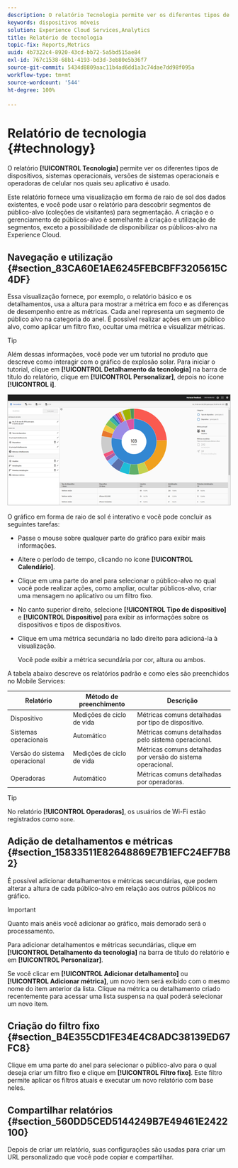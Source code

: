 ```yaml
---
description: O relatório Tecnologia permite ver os diferentes tipos de dispositivos, sistemas operacionais, versões de sistemas operacionais e operadoras de celular nos quais seu aplicativo é usado.
keywords: dispositivos móveis
solution: Experience Cloud Services,Analytics
title: Relatório de tecnologia
topic-fix: Reports,Metrics
uuid: 4b7322c4-8920-43cd-bb72-5a5bd515ae84
exl-id: 767c1538-68b1-4193-bd3d-3eb80e5b36f7
source-git-commit: 5434d8809aac11b4ad6dd1a3c74dae7dd98f095a
workflow-type: tm+mt
source-wordcount: '544'
ht-degree: 100%

---
```


# Relatório de tecnologia {#technology}

O relatório **[!UICONTROL Tecnologia]** permite ver os diferentes tipos de dispositivos, sistemas operacionais, versões de sistemas operacionais e operadoras de celular nos quais seu aplicativo é usado.

Este relatório fornece uma visualização em forma de raio de sol dos dados existentes, e você pode usar o relatório para descobrir segmentos de público-alvo (coleções de visitantes) para segmentação. A criação e o gerenciamento de públicos-alvo é semelhante à criação e utilização de segmentos, exceto a possibilidade de disponibilizar os públicos-alvo na Experience Cloud.

## Navegação e utilização {#section_83CA60E1AE6245FEBCBFF3205615C4DF}

Essa visualização fornece, por exemplo, o relatório básico e os detalhamentos, usa a altura para mostrar a métrica em foco e as diferenças de desempenho entre as métricas. Cada anel representa um segmento de público alvo na categoria do anel. É possível realizar ações em um público alvo, como aplicar um filtro fixo, ocultar uma métrica e visualizar métricas.

>[!TIP]
>
>Além dessas informações, você pode ver um tutorial no produto que descreve como interagir com o gráfico de explosão solar. Para iniciar o tutorial, clique em **[!UICONTROL Detalhamento da tecnologia]** na barra de título do relatório, clique em **[!UICONTROL Personalizar]**, depois no ícone **[!UICONTROL i]**.

![](assets/report_technology.png)

O gráfico em forma de raio de sol é interativo e você pode concluir as seguintes tarefas:

* Passe o mouse sobre qualquer parte do gráfico para exibir mais informações.
* Altere o período de tempo, clicando no ícone **[!UICONTROL Calendário]**.
* Clique em uma parte do anel para selecionar o público-alvo no qual você pode realizar ações, como ampliar, ocultar públicos-alvo, criar uma mensagem no aplicativo ou um filtro fixo.
* No canto superior direito, selecione **[!UICONTROL Tipo de dispositivo]** e **[!UICONTROL Dispositivo]** para exibir as informações sobre os dispositivos e tipos de dispositivos.

* Clique em uma métrica secundária no lado direito para adicioná-la à visualização.

   Você pode exibir a métrica secundária por cor, altura ou ambos.

A tabela abaixo descreve os relatórios padrão e como eles são preenchidos no Mobile Services:

| Relatório | Método de preenchimento | Descrição |
|--- |--- |--- |
| Dispositivo | Medições de ciclo de vida | Métricas comuns detalhadas por tipo de dispositivo. |
| Sistemas operacionais | Automático | Métricas comuns detalhadas pelo sistema operacional. |
| Versão do sistema operacional | Medições de ciclo de vida | Métricas comuns detalhadas por versão do sistema operacional. |
| Operadoras | Automático | Métricas comuns detalhadas por operadoras. |

>[!TIP]
>
>No relatório **[!UICONTROL Operadoras]**, os usuários de Wi-Fi estão registrados como `none`.


## Adição de detalhamentos e métricas {#section_15833511E82648869E7B1EFC24EF7B82}

É possível adicionar detalhamentos e métricas secundárias, que podem alterar a altura de cada público-alvo em relação aos outros públicos no gráfico.

>[!IMPORTANT]
>
>Quanto mais anéis você adicionar ao gráfico, mais demorado será o processamento.

Para adicionar detalhamentos e métricas secundárias, clique em **[!UICONTROL Detalhamento da tecnologia]** na barra de título do relatório e em **[!UICONTROL Personalizar]**.

Se você clicar em **[!UICONTROL Adicionar detalhamento]** ou **[!UICONTROL Adicionar métrica]**, um novo item será exibido com o mesmo nome do item anterior da lista. Clique na métrica ou detalhamento criado recentemente para acessar uma lista suspensa na qual poderá selecionar um novo item.

## Criação do filtro fixo {#section_B4E355CD1FE34E4C8ADC38139ED67FC8}

Clique em uma parte do anel para selecionar o público-alvo para o qual deseja criar um filtro fixo e clique em **[!UICONTROL Filtro fixo]**. Este filtro permite aplicar os filtros atuais e executar um novo relatório com base neles.

## Compartilhar relatórios   {#section_560DD5CED5144249B7E49461E2422100}

Depois de criar um relatório, suas configurações são usadas para criar um URL personalizado que você pode copiar e compartilhar.
